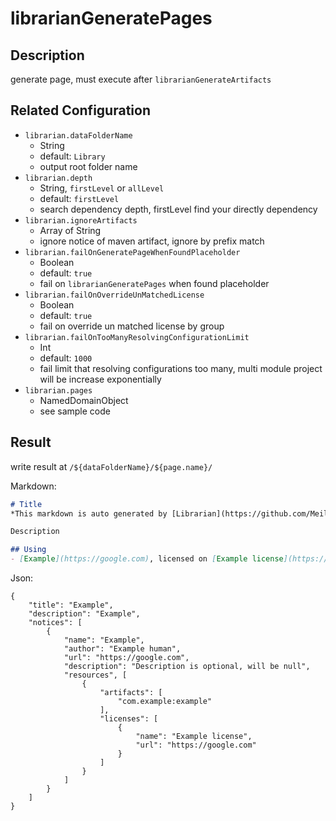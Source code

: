 # librarianGeneratePages
## Description
generate page, must execute after `librarianGenerateArtifacts`

## Related Configuration
- `librarian.dataFolderName`
  - String
  - default: `Library`
  - output root folder name
- `librarian.depth`
  - String, `firstLevel` or `allLevel`
  - default: `firstLevel`
  - search dependency depth, firstLevel find your directly dependency
- `librarian.ignoreArtifacts`
  - Array of String
  - ignore notice of maven artifact, ignore by prefix match
- `librarian.failOnGeneratePageWhenFoundPlaceholder`
  - Boolean
  - default: `true`
  - fail on `librarianGeneratePages` when found placeholder
- `librarian.failOnOverrideUnMatchedLicense`
  - Boolean
  - default: `true`
  - fail on override un matched license by group
- `librarian.failOnTooManyResolvingConfigurationLimit`
  - Int
  - default: `1000`
  - fail limit that resolving configurations too many, multi module project will be increase exponentially
- `librarian.pages`
  - NamedDomainObject
  - see sample code

## Result
write result at `/${dataFolderName}/${page.name}/`

Markdown:
```markdown
# Title
*This markdown is auto generated by [Librarian](https://github.com/MeilCli/Librarian)*

Description

## Using
- [Example](https://google.com), licensed on [Example license](https://google.com), made by Example human
```

Json:
```
{
    "title": "Example",
    "description": "Example",
    "notices": [
        {
            "name": "Example",
            "author": "Example human",
            "url": "https://google.com",
            "description": "Description is optional, will be null",
            "resources", [
                {
                    "artifacts": [
                        "com.example:example"
                    ],
                    "licenses": [
                        {
                            "name": "Example license",
                            "url": "https://google.com"
                        }
                    ]
                }
            ]
        }
    ]
}
```
